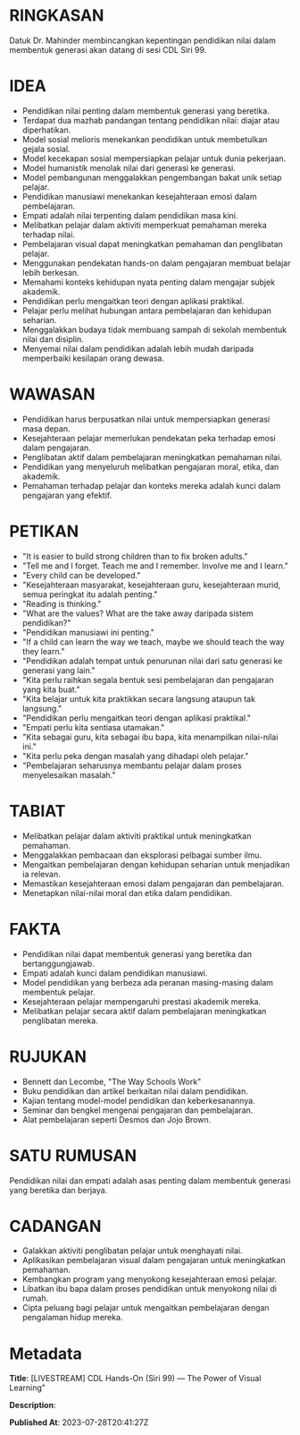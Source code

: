 # RINGKASAN
Datuk Dr. Mahinder membincangkan kepentingan pendidikan nilai dalam membentuk generasi akan datang di sesi CDL Siri 99.

# IDEA
- Pendidikan nilai penting dalam membentuk generasi yang beretika.
- Terdapat dua mazhab pandangan tentang pendidikan nilai: diajar atau diperhatikan.
- Model sosial melioris menekankan pendidikan untuk membetulkan gejala sosial.
- Model kecekapan sosial mempersiapkan pelajar untuk dunia pekerjaan.
- Model humanistik menolak nilai dari generasi ke generasi.
- Model pembangunan menggalakkan pengembangan bakat unik setiap pelajar.
- Pendidikan manusiawi menekankan kesejahteraan emosi dalam pembelajaran.
- Empati adalah nilai terpenting dalam pendidikan masa kini.
- Melibatkan pelajar dalam aktiviti memperkuat pemahaman mereka terhadap nilai.
- Pembelajaran visual dapat meningkatkan pemahaman dan penglibatan pelajar.
- Menggunakan pendekatan hands-on dalam pengajaran membuat belajar lebih berkesan.
- Memahami konteks kehidupan nyata penting dalam mengajar subjek akademik.
- Pendidikan perlu mengaitkan teori dengan aplikasi praktikal.
- Pelajar perlu melihat hubungan antara pembelajaran dan kehidupan seharian.
- Menggalakkan budaya tidak membuang sampah di sekolah membentuk nilai dan disiplin.
- Menyemai nilai dalam pendidikan adalah lebih mudah daripada memperbaiki kesilapan orang dewasa.

# WAWASAN
- Pendidikan harus berpusatkan nilai untuk mempersiapkan generasi masa depan.
- Kesejahteraan pelajar memerlukan pendekatan peka terhadap emosi dalam pengajaran.
- Penglibatan aktif dalam pembelajaran meningkatkan pemahaman nilai.
- Pendidikan yang menyeluruh melibatkan pengajaran moral, etika, dan akademik.
- Pemahaman terhadap pelajar dan konteks mereka adalah kunci dalam pengajaran yang efektif.

# PETIKAN
- "It is easier to build strong children than to fix broken adults."
- "Tell me and I forget. Teach me and I remember. Involve me and I learn."
- "Every child can be developed."
- "Kesejahteraan masyarakat, kesejahteraan guru, kesejahteraan murid, semua peringkat itu adalah penting."
- "Reading is thinking."
- "What are the values? What are the take away daripada sistem pendidikan?"
- "Pendidikan manusiawi ini penting."
- "If a child can learn the way we teach, maybe we should teach the way they learn."
- "Pendidikan adalah tempat untuk penurunan nilai dari satu generasi ke generasi yang lain."
- "Kita perlu raihkan segala bentuk sesi pembelajaran dan pengajaran yang kita buat."
- "Kita belajar untuk kita praktikkan secara langsung ataupun tak langsung."
- "Pendidikan perlu mengaitkan teori dengan aplikasi praktikal."
- "Empati perlu kita sentiasa utamakan."
- "Kita sebagai guru, kita sebagai ibu bapa, kita menampilkan nilai-nilai ini."
- "Kita perlu peka dengan masalah yang dihadapi oleh pelajar."
- "Pembelajaran seharusnya membantu pelajar dalam proses menyelesaikan masalah."

# TABIAT
- Melibatkan pelajar dalam aktiviti praktikal untuk meningkatkan pemahaman.
- Menggalakkan pembacaan dan eksplorasi pelbagai sumber ilmu.
- Mengaitkan pembelajaran dengan kehidupan seharian untuk menjadikan ia relevan.
- Memastikan kesejahteraan emosi dalam pengajaran dan pembelajaran.
- Menetapkan nilai-nilai moral dan etika dalam pendidikan.

# FAKTA
- Pendidikan nilai dapat membentuk generasi yang beretika dan bertanggungjawab.
- Empati adalah kunci dalam pendidikan manusiawi.
- Model pendidikan yang berbeza ada peranan masing-masing dalam membentuk pelajar.
- Kesejahteraan pelajar mempengaruhi prestasi akademik mereka.
- Melibatkan pelajar secara aktif dalam pembelajaran meningkatkan penglibatan mereka.

# RUJUKAN
- Bennett dan Lecombe, "The Way Schools Work"
- Buku pendidikan dan artikel berkaitan nilai dalam pendidikan.
- Kajian tentang model-model pendidikan dan keberkesanannya.
- Seminar dan bengkel mengenai pengajaran dan pembelajaran.
- Alat pembelajaran seperti Desmos dan Jojo Brown.

# SATU RUMUSAN
Pendidikan nilai dan empati adalah asas penting dalam membentuk generasi yang beretika dan berjaya.

# CADANGAN
- Galakkan aktiviti penglibatan pelajar untuk menghayati nilai.
- Aplikasikan pembelajaran visual dalam pengajaran untuk meningkatkan pemahaman.
- Kembangkan program yang menyokong kesejahteraan emosi pelajar.
- Libatkan ibu bapa dalam proses pendidikan untuk menyokong nilai di rumah.
- Cipta peluang bagi pelajar untuk mengaitkan pembelajaran dengan pengalaman hidup mereka.

# Metadata
**Title**: [LIVESTREAM] CDL Hands-On (Siri 99) — The Power of Visual Learning"

**Description**: 

**Published At**: 2023-07-28T20:41:27Z